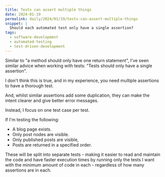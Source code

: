 ```yaml
---
title: Tests can assert multiple things
date: 2024-01-19
permalink: daily/2024/01/19/tests-can-assert-multiple-things
snippet: |
  Should each automated test only have a single assertion?
tags:
  - software-development
  - automated-testing
  - test-driven-development
---
```


Similar to "a method should only have one return statement", I've seen similar advice when working with tests: "Tests should only have a single assertion".

I don't think this is true, and in my experience, you need multiple assertions to have a thorough test.

And, whilst similar assertions add some duplication, they can make the intent clearer and give better error messages.

Instead, I focus on one test case per test.

If I'm testing the following:

* A blog page exists.
* Only post nodes are visible.
* Only published posts are visible,
* Posts are returned in a specified order.

These will be split into separate tests - making it easier to read and maintain the code and have faster execution times by running only the tests I want with the minimum amount of code in each - regardless of how many assertions are in each.
